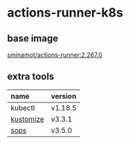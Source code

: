 # actions-runner-k8s

## base image
[sminamot/actions-runner:2.267.0](https://hub.docker.com/repository/registry-1.docker.io/sminamot/actions-runner/tags)

## extra tools

|name|version|
|:--|:--|
|kubectl|v1.18.5|
|[kustomize](https://github.com/kubernetes-sigs/kustomize)|v3.3.1|
|[sops](https://github.com/mozilla/sops)|v3.5.0|
